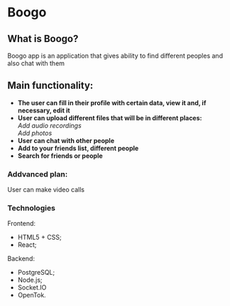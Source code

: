 <h1>Boogo</h1>
<h2>What is Boogo?</h2>
<p>Boogo app is an application that gives ability to find different peoples and also chat with them</p>
<h2>Main functionality:</h2>
<ul>
<li><strong>The user can fill in their profile with certain data, view it and, if necessary, edit it</strong></li>
<li><strong>User can upload different files that will be in different places:</strong></li>
<em>Add audio recordings</em><br>
<em>Add photos</em>
<li><strong>User can chat with other people</strong></li>
<li><strong>Add to your friends list, different people</strong></li>
<li><strong>Search for friends or people</strong></li>
</ul>

### Addvanced plan:
<p>User can make video calls</p>

### Technologies

Frontend:
- HTML5 + CSS;
- React;

Backend:
- PostgreSQL; 
- Node.js;
- Socket.IO
- OpenTok.

